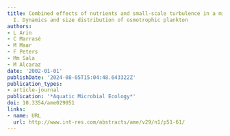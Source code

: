 ```yaml
---
title: Combined effects of nutrients and small-scale turbulence in a microcosm experiment.
  I. Dynamics and size distribution of osmotrophic plankton
authors:
- L Arin
- C Marrasé
- M Maar
- F Peters
- Mm Sala
- M Alcaraz
date: '2002-01-01'
publishDate: '2024-08-05T15:04:48.643322Z'
publication_types:
- article-journal
publication: '*Aquatic Microbial Ecology*'
doi: 10.3354/ame029051
links:
- name: URL
  url: http://www.int-res.com/abstracts/ame/v29/n1/p51-61/
---
```

